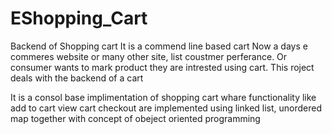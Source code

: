 # EShopping_Cart
Backend of Shopping cart
It is a commend line based cart
Now a days e commeres website or many other site, list coustmer perferance.
Or consumer wants to mark product they are intrested using cart.
This roject deals with the backend of a cart

It is a consol base implimentation of shopping cart
whare functionality like
  add to cart 
  view cart 
  checkout 
are implemented using linked list, unordered map together with concept of obeject oriented programming

